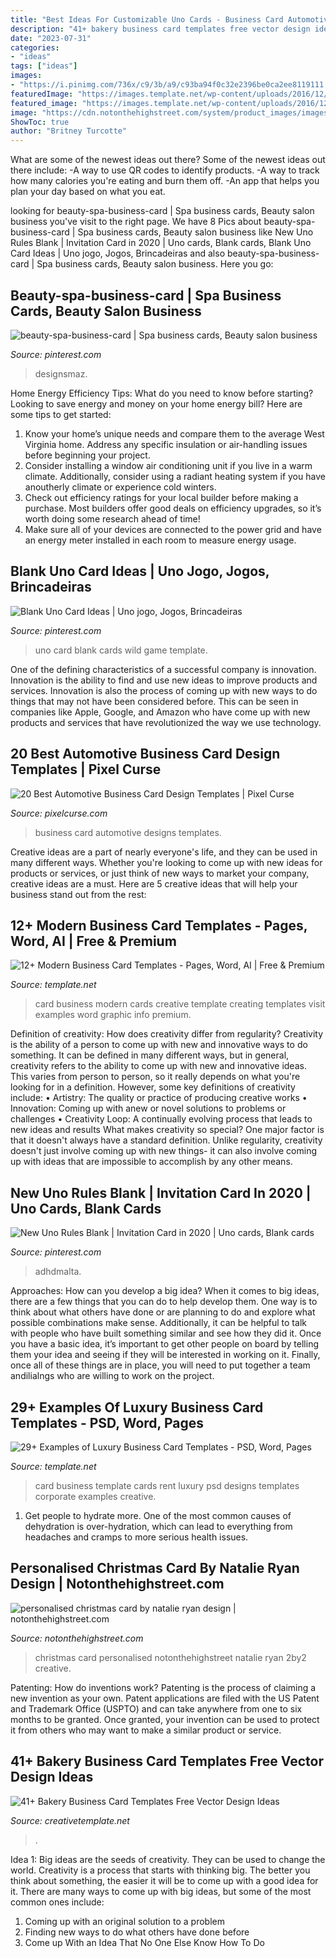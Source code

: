 ```yaml
---
title: "Best Ideas For Customizable Uno Cards - Business Card Automotive Designs Templates"
description: "41+ bakery business card templates free vector design ideas"
date: "2023-07-31"
categories:
- "ideas"
tags: ["ideas"]
images:
- "https://i.pinimg.com/736x/c9/3b/a9/c93ba94f0c32e2396be0ca2ee8119111.jpg"
featuredImage: "https://images.template.net/wp-content/uploads/2016/12/19093505/Corporate-Business-Card-Template.jpg"
featured_image: "https://images.template.net/wp-content/uploads/2016/12/19093505/Corporate-Business-Card-Template.jpg"
image: "https://cdn.notonthehighstreet.com/system/product_images/images/001/309/620/original_personalised-christmas-card.jpg"
ShowToc: true
author: "Britney Turcotte"
---
```



What are some of the newest ideas out there?
Some of the newest ideas out there include: 
-A way to use QR codes to identify products. 
-A way to track how many calories you're eating and burn them off. 
-An app that helps you plan your day based on what you eat.

	

		
looking for beauty-spa-business-card | Spa business cards, Beauty salon business you've visit to the right page. We have 8 Pics about beauty-spa-business-card | Spa business cards, Beauty salon business like New Uno Rules Blank | Invitation Card in 2020 | Uno cards, Blank cards, Blank Uno Card Ideas | Uno jogo, Jogos, Brincadeiras and also beauty-spa-business-card | Spa business cards, Beauty salon business. Here you go:
		
    
## Beauty-spa-business-card | Spa Business Cards, Beauty Salon Business

<img loading=lazy src="https://i.pinimg.com/736x/c9/3b/a9/c93ba94f0c32e2396be0ca2ee8119111.jpg" onerror="this.onerror=null;this.src='https://tse1.mm.bing.net/th?id=OIP._NF-oQWha0327XfxMVk2agHaFw&amp;pid=15.1';" alt="beauty-spa-business-card | Spa business cards, Beauty salon business">

_Source: pinterest.com_

>designsmaz. 

	

Home Energy Efficiency Tips: What do you need to know before starting?
Looking to save energy and money on your home energy bill? Here are some tips to get started: 
1. Know your home’s unique needs and compare them to the average West Virginia home. Address any specific insulation or air-handling issues before beginning your project. 
2. Consider installing a window air conditioning unit if you live in a warm climate. Additionally, consider using a radiant heating system if you have anoutherly climate or experience cold winters. 
3. Check out efficiency ratings for your local builder before making a purchase. Most builders offer good deals on efficiency upgrades, so it’s worth doing some research ahead of time! 
4. Make sure all of your devices are connected to the power grid and have an energy meter installed in each room to measure energy usage.

    
## Blank Uno Card Ideas | Uno Jogo, Jogos, Brincadeiras

<img loading=lazy src="https://i.pinimg.com/originals/cf/97/90/cf97902948028e5be134272a2ff28ca2.jpg" onerror="this.onerror=null;this.src='https://tse3.mm.bing.net/th?id=OIP.6VWu0qHtEkbEbuNZW-QpcwHaJ4&amp;pid=15.1';" alt="Blank Uno Card Ideas | Uno jogo, Jogos, Brincadeiras">

_Source: pinterest.com_

>uno card blank cards wild game template. 

	

One of the defining characteristics of a successful company is innovation. Innovation is the ability to find and use new ideas to improve products and services. Innovation is also the process of coming up with new ways to do things that may not have been considered before. This can be seen in companies like Apple, Google, and Amazon who have come up with new products and services that have revolutionized the way we use technology.

    
## 20 Best Automotive Business Card Design Templates | Pixel Curse

<img loading=lazy src="http://pixelcurse.com/wp-content/uploads/2017/02/automotive-business-card-designs-4.jpg" onerror="this.onerror=null;this.src='https://tse2.mm.bing.net/th?id=OIP.N2wTawW-0VAJmlz2eGFt3gHaGO&amp;pid=15.1';" alt="20 Best Automotive Business Card Design Templates | Pixel Curse">

_Source: pixelcurse.com_

>business card automotive designs templates. 

	

Creative ideas are a part of nearly everyone's life, and they can be used in many different ways. Whether you're looking to come up with new ideas for products or services, or just think of new ways to market your company, creative ideas are a must. Here are 5 creative ideas that will help your business stand out from the rest: 

    
## 12+ Modern Business Card Templates - Pages, Word, AI | Free &amp; Premium

<img loading=lazy src="https://images.template.net/wp-content/uploads/2017/01/05060841/Modern-Creative-Business-Card.jpg" onerror="this.onerror=null;this.src='https://tse2.mm.bing.net/th?id=OIP.mxykxjqhbCDKdymASODp8AHaE7&amp;pid=15.1';" alt="12+ Modern Business Card Templates - Pages, Word, AI | Free &amp; Premium">

_Source: template.net_

>card business modern cards creative template creating templates visit examples word graphic info premium. 

	

Definition of creativity: How does creativity differ from regularity?
Creativity is the ability of a person to come up with new and innovative ways to do something. It can be defined in many different ways, but in general, creativity refers to the ability to come up with new and innovative ideas. This varies from person to person, so it really depends on what you're looking for in a definition. However, some key definitions of creativity include: • Artistry: The quality or practice of producing creative works • Innovation: Coming up with anew or novel solutions to problems or challenges • Creativity Loop: A continually evolving process that leads to new ideas and results 
What makes creativity so special? One major factor is that it doesn't always have a standard definition. Unlike regularity, creativity doesn't just involve coming up with new things- it can also involve coming up with ideas that are impossible to accomplish by any other means.

    
## New Uno Rules Blank | Invitation Card In 2020 | Uno Cards, Blank Cards

<img loading=lazy src="https://i.pinimg.com/originals/12/05/dd/1205ddd9a5b97f6fd41ebd25944a9b1d.jpg" onerror="this.onerror=null;this.src='https://tse4.mm.bing.net/th?id=OIP.Uvh8UwEOrTnIjGD2FTAwSgHaJ4&amp;pid=15.1';" alt="New Uno Rules Blank | Invitation Card in 2020 | Uno cards, Blank cards">

_Source: pinterest.com_

>adhdmalta. 

	

Approaches: How can you develop a big idea?
When it comes to big ideas, there are a few things that you can do to help develop them. One way is to think about what others have done or are planning to do and explore what possible combinations make sense. Additionally, it can be helpful to talk with people who have built something similar and see how they did it. Once you have a basic idea, it’s important to get other people on board by telling them your idea and seeing if they will be interested in working on it. Finally, once all of these things are in place, you will need to put together a team andilialngs who are willing to work on the project.

    
## 29+ Examples Of Luxury Business Card Templates - PSD, Word, Pages

<img loading=lazy src="https://images.template.net/wp-content/uploads/2016/12/19093505/Corporate-Business-Card-Template.jpg" onerror="this.onerror=null;this.src='https://tse2.mm.bing.net/th?id=OIP.uv84hjXcbPqXg6mScdVJNwHaFj&amp;pid=15.1';" alt="29+ Examples of Luxury Business Card Templates - PSD, Word, Pages">

_Source: template.net_

>card business template cards rent luxury psd designs templates corporate examples creative. 

	

1. Get people to hydrate more. One of the most common causes of dehydration is over-hydration, which can lead to everything from headaches and cramps to more serious health issues.

    
## Personalised Christmas Card By Natalie Ryan Design | Notonthehighstreet.com

<img loading=lazy src="https://cdn.notonthehighstreet.com/system/product_images/images/001/309/620/original_personalised-christmas-card.jpg" onerror="this.onerror=null;this.src='https://tse2.mm.bing.net/th?id=OIP.DFb0CEMhXw2wkTACvcxddAHaHa&amp;pid=15.1';" alt="personalised christmas card by natalie ryan design | notonthehighstreet.com">

_Source: notonthehighstreet.com_

>christmas card personalised notonthehighstreet natalie ryan 2by2 creative. 

	

Patenting: How do inventions work?
Patenting is the process of claiming a new invention as your own. Patent applications are filed with the US Patent and Trademark Office (USPTO) and can take anywhere from one to six months to be granted. Once granted, your invention can be used to protect it from others who may want to make a similar product or service.

    
## 41+ Bakery Business Card Templates Free Vector Design Ideas

<img loading=lazy src="https://www.creativetemplate.net/wp-content/uploads/2018/03/Black-Bakery-Business-Card-Design.png" onerror="this.onerror=null;this.src='https://tse4.mm.bing.net/th?id=OIP.HM3gx4K0T2QMK5FX4rWrtAHaGD&amp;pid=15.1';" alt="41+ Bakery Business Card Templates Free Vector Design Ideas">

_Source: creativetemplate.net_

>. 

	

Idea 1: Big ideas are the seeds of creativity. They can be used to change the world.
Creativity is a process that starts with thinking big. The better you think about something, the easier it will be to come up with a good idea for it. There are many ways to come up with big ideas, but some of the most common ones include:
1. Coming up with an original solution to a problem
2. Finding new ways to do what others have done before
3. Come up With an Idea That No One Else Know How To Do

